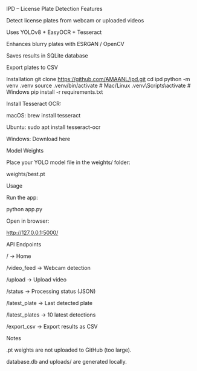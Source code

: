 IPD – License Plate Detection
Features

Detect license plates from webcam or uploaded videos

Uses YOLOv8 + EasyOCR + Tesseract

Enhances blurry plates with ESRGAN / OpenCV

Saves results in SQLite database

Export plates to CSV

Installation
git clone https://github.com/AMAANL/ipd.git
cd ipd
python -m venv .venv
source .venv/bin/activate   # Mac/Linux
.venv\Scripts\activate      # Windows
pip install -r requirements.txt


Install Tesseract OCR:

macOS: brew install tesseract

Ubuntu: sudo apt install tesseract-ocr

Windows: Download here

Model Weights

Place your YOLO model file in the weights/ folder:

weights/best.pt

Usage

Run the app:

python app.py


Open in browser:

http://127.0.0.1:5000/

API Endpoints

/ → Home

/video_feed → Webcam detection

/upload → Upload video

/status → Processing status (JSON)

/latest_plate → Last detected plate

/latest_plates → 10 latest detections

/export_csv → Export results as CSV

Notes

.pt weights are not uploaded to GitHub (too large).

database.db and uploads/ are generated locally.
